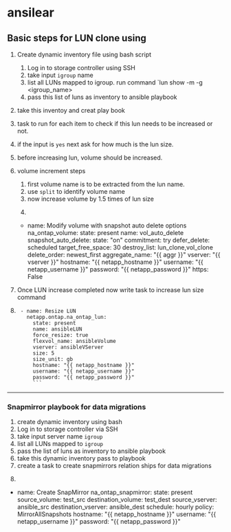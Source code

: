 # ansilear
## Basic steps for LUN clone using 
1. Create dynamic inventory file using bash script
   1. Log in to storage controller using SSH
   2. take input `igroup` name
   3. list all LUNs mapped to igroup. run command `lun show -m -g <igroup_name>
   4. pass this list of luns as inventory to ansible playbook
2. take this inventoy and creat play book
3. task to run for each item to check if this lun needs to be increased or not. 
4. if the input is `yes` next ask for how much is the lun size.
5. before increasing lun, volume should be increased.
6. volume increment steps
    1. first volume name is to be extracted from the lun name.
    2. use `split` to identify volume name
    3. now increase volume by 1.5 times of lun size
    4. ``` use size property to increase
    - name: Modify volume with snapshot auto delete options
  na_ontap_volume:
    state: present
    name: vol_auto_delete
    snapshot_auto_delete:
      state: "on"
      commitment: try
      defer_delete: scheduled
      target_free_space: 30
      destroy_list: lun_clone,vol_clone
      delete_order: newest_first
    aggregate_name: "{{ aggr }}"
    vserver: "{{ vserver }}"
    hostname: "{{ netapp_hostname }}"
    username: "{{ netapp_username }}"
    password: "{{ netapp_password }}"
    https: False

7. Once LUN increase completed now write task to increase lun size command
8. ```
    - name: Resize LUN
      netapp.ontap.na_ontap_lun:
        state: present
        name: ansibleLUN
        force_resize: true
        flexvol_name: ansibleVolume
        vserver: ansibleVServer
        size: 5
        size_unit: gb
        hostname: "{{ netapp_hostname }}"
        username: "{{ netapp_username }}"
        password: "{{ netapp_password }}"
        ```
---

### Snapmirror playbook for data migrations
1. create dynamic inventory using bash
  1. Log in to storage controller via SSH
  2. take input server name `igroup`
  3. list all LUNs mapped to `igroup`
  4. pass the list of luns as inventory to ansible playbook
2. take this dynamic inventory pass to playbook
3. create a task to create snapmirrors relation ships for data migrations
4. ```
  - name: Create SnapMirror
  na_ontap_snapmirror:
    state: present
    source_volume: test_src
    destination_volume: test_dest
    source_vserver: ansible_src
    destination_vserver: ansible_dest
    schedule: hourly
    policy: MirrorAllSnapshots
    hostname: "{{ netapp_hostname }}"
    username: "{{ netapp_username }}"
    password: "{{ netapp_password }}"
   ``` 
